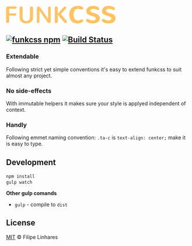 ![funkcss](images/logo.png)

[![funkcss npm](https://img.shields.io/npm/v/funkcss.svg)](https://www.npmjs.com/package/funkcss) [![Build Status](https://travis-ci.org/filipelinhares/funkcss.svg?branch=master)](https://travis-ci.org/filipelinhares/funkcss)
---

### Extendable
Following strict yet simple conventions it's easy to extend funkcss to suit almost any project.

### No side-effects
With immutable helpers it makes sure your style is applyed independent of context.

### Handly
Following emmet naming convention: `.ta-c` is `text-align: center;` make it is easy to type.

## Development

```
npm install
gulp watch
```
**Other gulp comands**

- `gulp` - compile to `dist`


## License
[MIT](LICENSE.md) © Filipe Linhares
